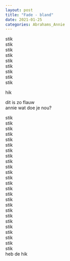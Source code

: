 ```yaml
---
layout: post
title: "Fade - bland"
date: 2021-01-25
categories: Abrahams_Annie
---
```


stik  
stik  
stik  
stik  
stik  
stik  
stik  
stik  
stik

hik

dit is zo flauw  
annie wat doe je nou?

stik  
stik  
stik  
stik  
stik  
stik  
stik  
stik  
stik  
stik  
stik  
stik  
stik  
stik  
stik  
stik  
stik  
stik  
stik  
stik  
stik  
stik  
stik  
stik  
stik  
heb de hik
